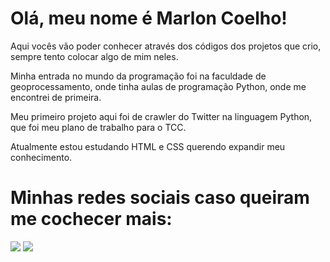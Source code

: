 # Olá, meu nome é Marlon Coelho!

Aqui vocês vão poder conhecer através dos códigos dos projetos que crio, sempre tento colocar algo de mim neles.

Minha entrada no mundo da programação foi na faculdade de geoprocessamento, onde tinha aulas de programação Python, onde me encontrei de primeira.

Meu primeiro projeto aqui foi de crawler do Twitter na linguagem Python, que foi meu plano de trabalho para o TCC.

Atualmente estou estudando HTML e CSS querendo expandir meu conhecimento.


# Minhas redes sociais caso queiram me cochecer mais:
<div>
<a href="https://instagram.com/marloncoelho.rafael/" target="_blank"><img src="https://img.shields.io/badge/-Instagram-%23E4405F?style=for-the-badge&logo=instagram&logoColor=white" target="_blank"></a>
<a href="https://www.linkedin.com/in/marlon-coelho" target="_blank"><img src="https://img.shields.io/badge/-LinkedIn-%230077B5?style=for-the-badge&logo=linkedin&logoColor=white" target="_blank"></a>   
</div>
